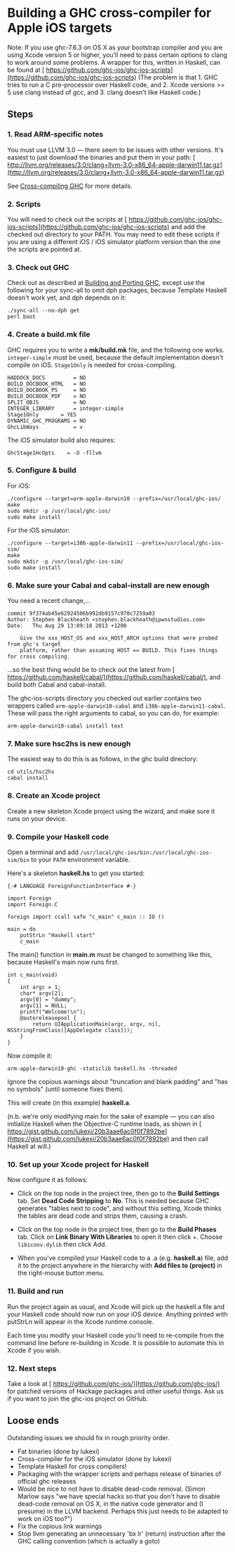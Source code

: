 # Building a GHC cross-compiler for Apple iOS targets


Note: If you use ghc-7.6.3 on OS X as your bootstrap compiler and you are using Xcode version 5 or higher, you'll need to pass certain options to clang to work around some problems. A wrapper for this, written in Haskell, can be found at [ https://github.com/ghc-ios/ghc-ios-scripts](https://github.com/ghc-ios/ghc-ios-scripts) (The problem is that 1. GHC tries to run a C pre-processor over Haskell code, and 2. Xcode versions \>= 5 use clang instead of gcc, and 3. clang doesn't like Haskell code.)

## Steps

### 1. Read ARM-specific notes


You must use LLVM 3.0 — there seem to be issues with other versions. It's easiest to just download the binaries and put them in your path:
[ http://llvm.org/releases/3.0/clang+llvm-3.0-x86_64-apple-darwin11.tar.gz](http://llvm.org/releases/3.0/clang+llvm-3.0-x86_64-apple-darwin11.tar.gz)


See [Cross-compiling GHC](building/cross-compiling) for more details.

### 2. Scripts


You will need to check out the scripts at [ https://github.com/ghc-ios/ghc-ios-scripts](https://github.com/ghc-ios/ghc-ios-scripts) and add the checked out directory to your PATH. You may need to edit these scripts if you are using a different iOS / iOS simulator platform version than the one the scripts are pointed at.

### 3. Check out GHC


Check out as described at [Building and Porting GHC](building), except use the following for your sync-all to omit dph packages, because Template Haskell doesn't work yet, and dph depends on it:

```wiki
./sync-all --no-dph get
perl boot
```

### 4. Create a build.mk file


GHC requires you to write a **mk/build.mk** file, and the following one works. `integer-simple` must be used, because the default implementation doesn't compile on iOS. `Stage1Only` is needed for cross-compiling.

```wiki
HADDOCK_DOCS         = NO
BUILD_DOCBOOK_HTML   = NO
BUILD_DOCBOOK_PS     = NO
BUILD_DOCBOOK_PDF    = NO
SPLIT_OBJS           = NO
INTEGER_LIBRARY      = integer-simple
Stage1Only 	     = YES
DYNAMIC_GHC_PROGRAMS = NO
GhcLibWays           = v
```


The iOS simulator build also requires:

```wiki
GhcStage1HcOpts    = -O -fllvm
```

### 5. Configure & build


For iOS:

```wiki
./configure --target=arm-apple-darwin10 --prefix=/usr/local/ghc-ios/
make
sudo mkdir -p /usr/local/ghc-ios/
sudo make install
```


For the iOS simulator:

```wiki
./configure --target=i386-apple-darwin11 --prefix=/usr/local/ghc-ios-sim/
make
sudo mkdir -p /usr/local/ghc-ios-sim/
sudo make install
```

### 6. Make sure your Cabal and cabal-install are new enough


You need a recent change,...

```wiki
commit 9f374ab45e62924506b992db9157c970c7259a03
Author: Stephen Blackheath <stephen.blackheath@ipwnstudios.com>
Date:   Thu Aug 29 13:09:18 2013 +1200

    Give the xxx_HOST_OS and xxx_HOST_ARCH options that were probed from ghc's target
    platform, rather than assuming HOST == BUILD. This fixes things for cross compiling.
```


...so the best thing would be to check out the latest from [ https://github.com/haskell/cabal/](https://github.com/haskell/cabal/), and build both Cabal and cabal-install.


The ghc-ios-scripts directory you checked out earlier contains two wrappers called `arm-apple-darwin10-cabal` and `i386-apple-darwin11-cabal`. These will pass the right arguments to cabal, so you can do, for example:

```wiki
arm-apple-darwin10-cabal install text
```

### 7. Make sure hsc2hs is new enough


The easiest way to do this is as follows, in the ghc build directory:

```wiki
cd utils/hsc2hs
cabal install
```

### 8. Create an Xcode project


Create a new skeleton Xcode project using the wizard, and make sure it runs on your device.

### 9. Compile your Haskell code


Open a terminal and add `/usr/local/ghc-ios/bin:/usr/local/ghc-ios-sim/bin` to your `PATH` environment variable.


Here's a skeleton **haskell.hs** to get you started:

```wiki
{-# LANGUAGE ForeignFunctionInterface #-}

import Foreign
import Foreign.C

foreign import ccall safe "c_main" c_main :: IO ()

main = do
    putStrLn "Haskell start"
    c_main
```


The main() function in **main.m** must be changed to something like this, because Haskell's main now runs first.

```wiki
int c_main(void)
{
    int argc = 1;
    char* argv[2];
    argv[0] = "dummy";
    argv[1] = NULL;		
    printf("Welcome!\n");
    @autoreleasepool {
        return UIApplicationMain(argc, argv, nil, NSStringFromClass([AppDelegate class]));
    }
}
```


Now compile it:

```wiki
arm-apple-darwin10-ghc -staticlib haskell.hs -threaded
```


Ignore the copious warnings about "truncation and blank padding" and "has no symbols" (until someone fixes them).


This will create (in this example) **haskell.a**.


(n.b. we're only modifying main for the sake of example — you can also initialize Haskell when the Objective-C runtime loads, as shown in [ https://gist.github.com/lukexi/20b3aae6ac0f0f7892be](https://gist.github.com/lukexi/20b3aae6ac0f0f7892be) and then call Haskell at will.)

### 10. Set up your Xcode project for Haskell


Now configure it as follows:

- Click on the top node in the project tree, then go to the **Build Settings** tab. Set **Dead Code Stripping** to **No**. This is needed because GHC generates "tables next to code", and without this setting, Xcode thinks the tables are dead code and strips them, causing a crash.

- Click on the top node in the project tree, then go to the **Build Phases** tab. Click on **Link Binary With Libraries** to open it then click +. Choose `libiconv.dylib` then click Add.

- When you've compiled your Haskell code to a .a (e.g. **haskell.a**) file, add it to the project anywhere in the hierarchy with **Add files to (project)** in the right-mouse button menu.

### 11. Build and run


Run the project again as usual, and Xcode will pick up the haskell.a file and your Haskell code should now run on your iOS device. Anything printed with putStrLn will appear in the Xcode runtime console.


Each time you modify your Haskell code you'll need to re-compile from the command line before re-building in Xcode. It is possible to automate this in Xcode if you wish.

### 12. Next steps


Take a look at [ https://github.com/ghc-ios/](https://github.com/ghc-ios/) for patched versions of Hackage packages and other useful things. Ask us if you want to join the ghc-ios project on GitHub.

## Loose ends


Outstanding issues we should fix in rough priority order.

- Fat binaries (done by lukexi)
- Cross-compiler for the iOS simulator (done by lukexi)
- Template Haskell for cross compilers!
- Packaging with the wrapper scripts and perhaps release of binaries of official ghc releases
- Would be nice to not have to disable dead-code removal. (Simon Marlow says "we have special hacks so that you don't have to disable dead-code removal on OS X, in the native code generator and (I presume) in the LLVM backend. Perhaps this just needs to be adapted to work on iOS too?")
- Fix the copious link warnings
- Stop llvm generating an unnecessary 'bx lr' (return) instruction after the GHC calling convention (which is actually a goto)
